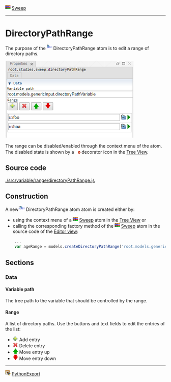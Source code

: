 ![](../../../../icons/sweep.png) [Sweep](../../study/sweep/sweep.md)

----

# DirectoryPathRange
	
The purpose of the ![](../../../../icons/directoryPathRange.png) DirectoryPathRange atom is to edit a range of directory paths. 
		
![](../../../images/directory_path_range.png)

The range can be disabled/enabled through the context menu of the atom. The disabled state is shown by a ![](../../../../icons/disabled.png) decorator icon in the [Tree View](../../../views/treeView.md).
		
## Source code

[./src/variable/range/directoryPathRange.js](../../../../src/variable/range/directoryPathRange.js)

## Construction
		
A new ![](../../../../icons/directoryPathRange.png) DirectoryPathRange atom atom is created either by: 

* using the context menu of a ![](../../../../icons/sweep.png) [Sweep](../../study/sweep/sweep.md) atom in the [Tree View](../../../views/treeView.md) or
* calling the corresponding factory method of the ![](../../../../icons/sweep.png) [Sweep](../../study/sweep/sweep.md) atom in the source code of the [Editor view](../../../views/editorView.md):

```javascript
    ...
    var ageRange = models.createDirectoryPathRange('root.models.genericInput.outputDirectoryPath', ['C:/foo', 'C:/baa']);	     
```						
		
## Sections

### Data

#### Variable path

The tree path to the variable that should be controlled by the range.

#### Range

A list of directory paths. Use the buttons and text fields to edit the entries of the list:
* ![](../../../../icons/add.png) Add entry
* ![](../../../../icons/delete.png) Delete entry
* ![](../../../../icons/up.png) Move entry up
* ![](../../../../icons/down.png) Move entry down 

----

![](../../../../icons/pythonExport.png) [PythonExport](../../study/pythonExport/pythonExport.md) 
